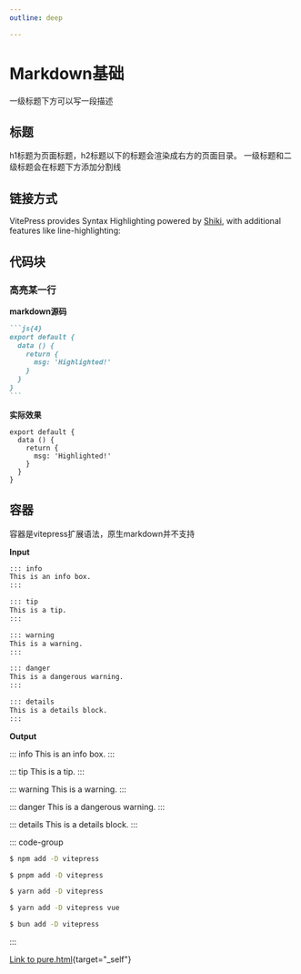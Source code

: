```yaml
---
outline: deep

---
```

# Markdown基础

一级标题下方可以写一段描述


## 标题

h1标题为页面标题，h2标题以下的标题会渲染成右方的页面目录。
一级标题和二级标题会在标题下方添加分割线

## 链接方式

VitePress provides Syntax Highlighting powered by [Shiki](https://github.com/shikijs/shiki), with additional features like line-highlighting:

## 代码块

### 高亮某一行
**markdown源码**

````md
```js{4}
export default {
  data () {
    return {
      msg: 'Highlighted!'
    }
  }
}
```
````

**实际效果**


```js{4}
export default {
  data () {
    return {
      msg: 'Highlighted!'
    }
  }
}
```

## 容器

容器是vitepress扩展语法，原生markdown并不支持

**Input**

```md
::: info
This is an info box.
:::

::: tip
This is a tip.
:::

::: warning
This is a warning.
:::

::: danger
This is a dangerous warning.
:::

::: details
This is a details block.
:::
```

**Output**

::: info
This is an info box.
:::

::: tip
This is a tip.
:::

::: warning
This is a warning.
:::

::: danger
This is a dangerous warning.
:::

::: details
This is a details block.
:::

::: code-group

```sh [npm]
$ npm add -D vitepress
```

```sh [pnpm]
$ pnpm add -D vitepress
```

```sh [yarn]
$ yarn add -D vitepress
```

```sh [yarn (pnp)]
$ yarn add -D vitepress vue
```

```sh [bun]
$ bun add -D vitepress
```

:::

[Link to pure.html](/pure.html){target="_self"}